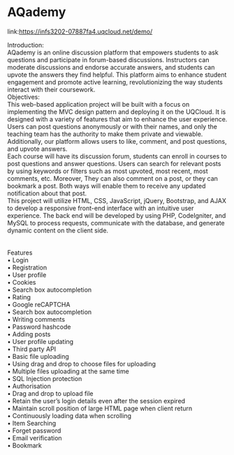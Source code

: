 # AQademy

link:https://infs3202-07887fa4.uqcloud.net/demo/

Introduction: \
AQademy is an online discussion platform that empowers students to ask questions and participate in forum-based discussions. Instructors can moderate discussions and endorse accurate answers, and students can upvote the answers they find helpful. This platform aims to enhance student engagement and promote active learning, revolutionizing the way students interact with their coursework. \
Objectives: \
This web-based application project will be built with a focus on implementing the MVC design pattern and deploying it on the UQCloud. It is designed with a variety of features that aim to enhance the user experience. Users can post questions anonymously or with their names, and only the teaching team has the authority to make them private and viewable. Additionally, our platform allows users to like, comment, and post questions, and upvote answers. \
Each course will have its discussion forum, students can enroll in courses to post questions and answer questions. Users can search for relevant posts by using keywords or filters such as most upvoted, most recent, most comments, etc. Moreover, They can also comment on a post, or they can bookmark a post. Both ways will enable them to receive any updated notification about that post. \
This project will utilize HTML, CSS, JavaScript, jQuery, Bootstrap, and AJAX to develop a responsive front-end interface with an intuitive user experience. The back end will be developed by using PHP, CodeIgniter, and MySQL to process requests, communicate with the database, and generate dynamic content on the client side. \
\
\
Features \
• Login \
• Registration \
• User profile \
• Cookies \
• Search box autocompletion \
• Rating \
• Google reCAPTCHA \
• Search box autocompletion \
• Writing comments \
• Password hashcode \
• Adding posts \
• User profile updating \
• Third party API \
• Basic file uploading \
• Using drag and drop to choose files for uploading \
• Multiple files uploading at the same time \
• SQL Injection protection \
• Authorisation \
• Drag and drop to upload file \
• Retain the user’s login details even after the session expired \
• Maintain scroll position of large HTML page when client return \
• Continuously loading data when scrolling \
• Item Searching \
• Forget password \
• Email verification \
• Bookmark
